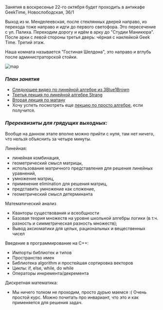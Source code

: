 Занятия в воскресенье 22-го октября будет проходить в антикафе GeekTime, Новослободская, 36/1 

Выход из м. Менделеевская, после стеклянных дверей направо, из перехода тоже направо и идти до первого светофора. Это пересечение с ул. Палиха. Переходим дорогу и идём в арку до "Студии Маникюра". После арки с левой стороны третья дверь: чёрная с наклейкой Geek Time. Третий этаж.

Наша комната называется "Гостиная Шелдона", это направо и вглубь после администраторской стойки.

![map](https://pp.userapi.com/c622517/v622517522/4ccf2/HijHNyPsegI.jpg)

### *План занятия*

- [Следующее видео по линейной алгебре из 3Blue1Brown](https://www.youtube.com/watch?v=uQhTuRlWMxw&list=PLZHQObOWTQDPD3MizzM2xVFitgF8hE_ab&index=8)
- [Третья лекция по линейной алгебре Strang](https://www.youtube.com/watch?v=FX4C-JpTFgY)
- [Вторая лекция по матану](https://www.lektorium.tv/lecture/30988)
- Хочу успеть посмотреть еще [лекцию по просто алгебре](https://www.lektorium.tv/lecture/28711), если получится.

### *Пререквизиты для грядущих выходных:*

Вообще на данном этапе вполне можно прийти с нуля, там нет ничего, что нельзя объяснить за четыре минуты.

Линейная: 
- линейная комбинация,
- геометрический смысл матрицы, 
- использование матричного представления для решения линейных уравнений, 
- умножение матриц, 
- применение elimination для решения матриц, 
- представить умножение как сложение, 
- геометрический смысл детерминанта

Математический анализ
- Кванторы существования и всеобщности 
- Базовая теория множеств на уровне школьной алгебры логики (в т.ч. разность и симметрическая разность множеств); 
- Вывод аксиоматики для целых, рациональных и вещественных чисел

Введение в программирование на С++:
- Импорты библиотек и типов
- Пространство имен
- Библиотека algorithm и простейшая сортировка векторов
- Циклы: if, else, while, do while
- Операторы инкремента/декремента

Дискретная математика:
- Мы ничего толком не проходим, просто дурью маемся :( Очень простой курс. Можно почитать про инвариант, что это и как применяется для решения задач.
